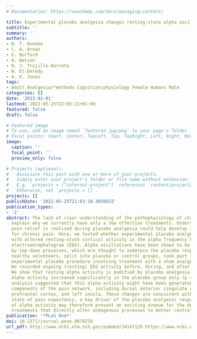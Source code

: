 ```yaml
---
# Documentation: https://wowchemy.com/docs/managing-content/

title: Experimental placebo analgesia changes resting-state alpha oscillations
subtitle: ''
summary: ''
authors:
- N. T. Huneke
- C. A. Brown
- E. Burford
- A. Watson
- N. J. Trujillo-Barreto
- W. El-Deredy
- A. K. Jones
tags:
- Adult Analgesia/*methods Cognition/physiology Female Humans Male
categories: []
date: '2013-01-01'
lastmod: 2022-05-25T22:03:21+01:00
featured: false
draft: false

# Featured image
# To use, add an image named `featured.jpg/png` to your page's folder.
# Focal points: Smart, Center, TopLeft, Top, TopRight, Left, Right, BottomLeft, Bottom, BottomRight.
image:
  caption: ''
  focal_point: ''
  preview_only: false

# Projects (optional).
#   Associate this post with one or more of your projects.
#   Simply enter your project's folder or file name without extension.
#   E.g. `projects = ["internal-project"]` references `content/project/deep-learning/index.md`.
#   Otherwise, set `projects = []`.
projects: []
publishDate: '2022-05-25T21:03:10.305665Z'
publication_types:
- '2'
abstract: The lack of clear understanding of the pathophysiology of chronic pain could
  explain why we currently have only a few effective treatments. Understanding how
  pain relief is realised during placebo analgesia could help develop improved treatments
  for chronic pain. Here, we tested whether experimental placebo analgesia was associated
  with altered resting-state cortical activity in the alpha frequency band of the
  electroencephalogram (EEG). Alpha oscillations have been shown to be influenced
  by top-down processes, which are thought to underpin the placebo response. Seventy-three
  healthy volunteers, split into placebo or control groups, took part in a well-established
  experimental placebo procedure involving treatment with a sham analgesic cream.
  We recorded ongoing (resting) EEG activity before, during, and after the sham treatment.
  We show that resting alpha activity is modified by placebo analgesia. Post-treatment,
  alpha activity increased significantly in the placebo group only (p < 0.001). Source
  analysis suggested that this alpha activity might have been generated in medial
  components of the pain network, including dorsal anterior cingulate cortex, medial
  prefrontal cortex, and left insula. These changes are consistent with a cognitive
  state of pain expectancy, a key driver of the placebo analgesic response. The manipulation
  of alpha activity may therefore present an exciting avenue for the development of
  treatments that directly alter endogenous processes to better control pain.
publication: '*PLoS One*'
doi: 10.1371/journal.pone.0078278
url_pdf: http://www.ncbi.nlm.nih.gov/pubmed/24147129 https://www.ncbi.nlm.nih.gov/pmc/articles/PMC3795660/pdf/pone.0078278.pdf
---
```

